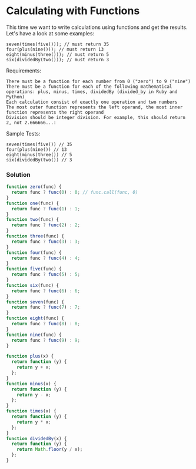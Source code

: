 # Calculating with Functions

This time we want to write calculations using functions and get the results. Let's have a look at some examples:

    seven(times(five())); // must return 35
    four(plus(nine())); // must return 13
    eight(minus(three())); // must return 5
    six(dividedBy(two())); // must return 3

Requirements:

    There must be a function for each number from 0 ("zero") to 9 ("nine")
    There must be a function for each of the following mathematical operations: plus, minus, times, dividedBy (divided_by in Ruby and Python)
    Each calculation consist of exactly one operation and two numbers
    The most outer function represents the left operand, the most inner function represents the right operand
    Division should be integer division. For example, this should return 2, not 2.666666...:

Sample Tests:

    seven(times(five()) // 35
    four(plus(nine()) // 13
    eight(minus(three()) // 5
    six(dividedBy(two()) // 3

### Solution

```js
function zero(func) {
  return func ? func(0) : 0; // func.call(func, 0)
}
function one(func) {
  return func ? func(1) : 1;
}
function two(func) {
  return func ? func(2) : 2;
}
function three(func) {
  return func ? func(3) : 3;
}
function four(func) {
  return func ? func(4) : 4;
}
function five(func) {
  return func ? func(5) : 5;
}
function six(func) {
  return func ? func(6) : 6;
}
function seven(func) {
  return func ? func(7) : 7;
}
function eight(func) {
  return func ? func(8) : 8;
}
function nine(func) {
  return func ? func(9) : 9;
}

function plus(x) {
  return function (y) {
    return y + x;
  };
}
function minus(x) {
  return function (y) {
    return y - x;
  };
}
function times(x) {
  return function (y) {
    return y * x;
  };
}
function dividedBy(x) {
  return function (y) {
    return Math.floor(y / x);
  };
}
```